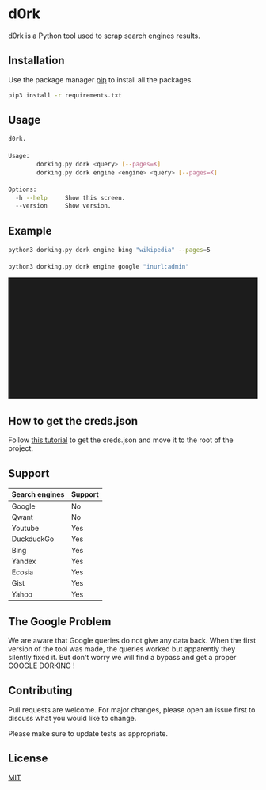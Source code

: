 # d0rk

d0rk is a Python tool used to scrap search engines results.

## Installation

Use the package manager [pip](https://pip.pypa.io/en/stable/) to install all the packages.

```bash
pip3 install -r requirements.txt
```

## Usage

```bash
d0rk.

Usage:
        dorking.py dork <query> [--pages=K]
        dorking.py dork engine <engine> <query> [--pages=K]

Options:
  -h --help     Show this screen.
  --version     Show version.
```

## Example 

```bash
python3 dorking.py dork engine bing "wikipedia" --pages=5

python3 dorking.py dork engine google "inurl:admin"
```

![](preview/d0rking_preview.gif)


## How to get the creds.json

Follow [this tutorial](https://gspread.readthedocs.io/en/latest/oauth2.html#) to get the creds.json and move it to the root of the project.

## Support

| Search engines	| Support		|
| ------------- 	| ------------- |
| Google  			| No			|
| Qwant  			| No			|
| Youtube  			| Yes			|
| DuckduckGo  		| Yes			|
| Bing  			| Yes			|
| Yandex  			| Yes			|
| Ecosia  			| Yes			|
| Gist  			| Yes			|
| Yahoo  			| Yes			|



## The Google Problem 

We are aware that Google queries do not give any data back. When the first version of the tool was made, the queries worked but apparently they silently fixed it.
But don't worry we will find a bypass and get a proper GOOGLE DORKING !

## Contributing

Pull requests are welcome. For major changes, please open an issue first to discuss what you would like to change.

Please make sure to update tests as appropriate.

## License
[MIT](https://choosealicense.com/licenses/mit/)